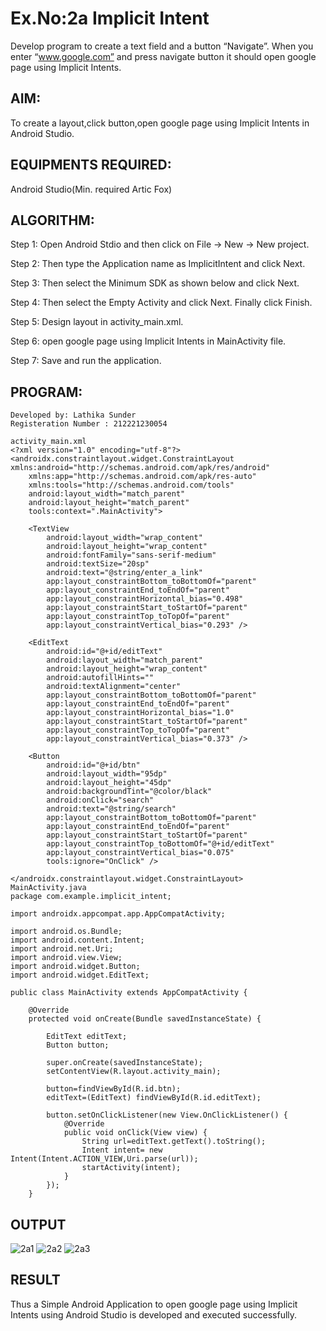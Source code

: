 
# Ex.No:2a Implicit Intent

Develop program to create a text field and a button “Navigate”. When you enter “www.google.com” and press navigate button it should open google page using Implicit Intents.


## AIM:

To create a layout,click button,open google page using Implicit Intents in Android Studio.

## EQUIPMENTS REQUIRED:

Android Studio(Min. required Artic Fox)

## ALGORITHM:

Step 1: Open Android Stdio and then click on File -> New -> New project.

Step 2: Then type the Application name as ImplicitIntent and click Next. 

Step 3: Then select the Minimum SDK as shown below and click Next.

Step 4: Then select the Empty Activity and click Next. Finally click Finish.

Step 5: Design layout in activity_main.xml.

Step 6: open google page using Implicit Intents in MainActivity file.

Step 7: Save and run the application.

## PROGRAM:
```
Developed by: Lathika Sunder
Registeration Number : 212221230054

```
~~~
activity_main.xml
<?xml version="1.0" encoding="utf-8"?>
<androidx.constraintlayout.widget.ConstraintLayout xmlns:android="http://schemas.android.com/apk/res/android"
    xmlns:app="http://schemas.android.com/apk/res-auto"
    xmlns:tools="http://schemas.android.com/tools"
    android:layout_width="match_parent"
    android:layout_height="match_parent"
    tools:context=".MainActivity">

    <TextView
        android:layout_width="wrap_content"
        android:layout_height="wrap_content"
        android:fontFamily="sans-serif-medium"
        android:textSize="20sp"
        android:text="@string/enter_a_link"
        app:layout_constraintBottom_toBottomOf="parent"
        app:layout_constraintEnd_toEndOf="parent"
        app:layout_constraintHorizontal_bias="0.498"
        app:layout_constraintStart_toStartOf="parent"
        app:layout_constraintTop_toTopOf="parent"
        app:layout_constraintVertical_bias="0.293" />

    <EditText
        android:id="@+id/editText"
        android:layout_width="match_parent"
        android:layout_height="wrap_content"
        android:autofillHints=""
        android:textAlignment="center"
        app:layout_constraintBottom_toBottomOf="parent"
        app:layout_constraintEnd_toEndOf="parent"
        app:layout_constraintHorizontal_bias="1.0"
        app:layout_constraintStart_toStartOf="parent"
        app:layout_constraintTop_toTopOf="parent"
        app:layout_constraintVertical_bias="0.373" />

    <Button
        android:id="@+id/btn"
        android:layout_width="95dp"
        android:layout_height="45dp"
        android:backgroundTint="@color/black"
        android:onClick="search"
        android:text="@string/search"
        app:layout_constraintBottom_toBottomOf="parent"
        app:layout_constraintEnd_toEndOf="parent"
        app:layout_constraintStart_toStartOf="parent"
        app:layout_constraintTop_toBottomOf="@+id/editText"
        app:layout_constraintVertical_bias="0.075"
        tools:ignore="OnClick" />

</androidx.constraintlayout.widget.ConstraintLayout>
MainActivity.java
package com.example.implicit_intent;

import androidx.appcompat.app.AppCompatActivity;

import android.os.Bundle;
import android.content.Intent;
import android.net.Uri;
import android.view.View;
import android.widget.Button;
import android.widget.EditText;

public class MainActivity extends AppCompatActivity {

    @Override
    protected void onCreate(Bundle savedInstanceState) {

        EditText editText;
        Button button;

        super.onCreate(savedInstanceState);
        setContentView(R.layout.activity_main);

        button=findViewById(R.id.btn);
        editText=(EditText) findViewById(R.id.editText);

        button.setOnClickListener(new View.OnClickListener() {
            @Override
            public void onClick(View view) {
                String url=editText.getText().toString();
                Intent intent= new Intent(Intent.ACTION_VIEW,Uri.parse(url));
                startActivity(intent);
            }
        });
    }
~~~
## OUTPUT
![2a1](https://user-images.githubusercontent.com/94827772/192429849-fcaed2e7-0b21-4ac4-9f13-1d9988273628.png)
![2a2](https://user-images.githubusercontent.com/94827772/192429846-c18e69ff-2ac2-4b8c-bf5c-ca0fd14703fb.png)
![2a3](https://user-images.githubusercontent.com/94827772/192429840-e9ca472a-c5f0-440d-babd-7b525bac36c5.png)


## RESULT
Thus a Simple Android Application to open google page using Implicit Intents using Android Studio is developed and executed successfully.
